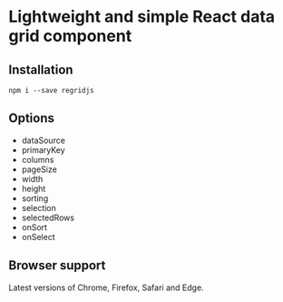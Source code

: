 # Lightweight and simple React data grid component

## Installation

`npm i --save regridjs`

## Options

* dataSource
* primaryKey
* columns
* pageSize
* width
* height
* sorting
* selection
* selectedRows
* onSort
* onSelect

## Browser support

Latest versions of Chrome, Firefox, Safari and Edge.
